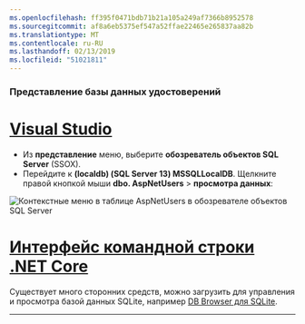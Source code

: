 ```yaml
---
ms.openlocfilehash: ff395f0471bdb71b21a105a249af7366b8952578
ms.sourcegitcommit: af8a6eb5375ef547a52ffae22465e265837aa82b
ms.translationtype: MT
ms.contentlocale: ru-RU
ms.lasthandoff: 02/13/2019
ms.locfileid: "51021811"
---
```

### <a name="view-the-identity-database"></a>Представление базы данных удостоверений

# <a name="visual-studiotabvisual-studio"></a>[Visual Studio](#tab/visual-studio) 

* Из **представление** меню, выберите **обозреватель объектов SQL Server** (SSOX).
* Перейдите к **(localdb) (SQL Server 13) MSSQLLocalDB**. Щелкните правой кнопкой мыши **dbo. AspNetUsers** > **просмотра данных**:

![Контекстные меню в таблице AspNetUsers в обозревателе объектов SQL Server](~/security/authentication/accconfirm/_static/ssox.png)

# <a name="net-core-clitabnetcore-cli"></a>[Интерфейс командной строки .NET Core](#tab/netcore-cli)

Существует много сторонних средств, можно загрузить для управления и просмотра базой данных SQLite, например [DB Browser для SQLite](http://sqlitebrowser.org/).

------